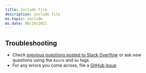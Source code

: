 ```yaml
---
title: include file
description: include file
ms.topic: include
ms.date: 08/10/2021
---
```


## Troubleshooting

- Check [previous questions posted to Stack Overflow](https://stackoverflow.com/questions/tagged/azure+go) or ask new questions using the `Azure` and `Go` tags.
- For any errors you come across, file a [GitHub Issue](https://github.com/Azure/azure-sdk-for-go/issues)
